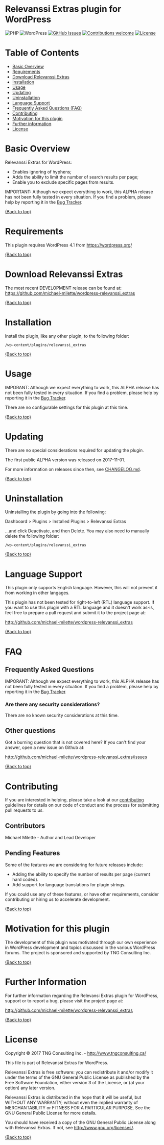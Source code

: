 Relevanssi Extras plugin for WordPress
======================================
![PHP](https://img.shields.io/badge/PHP-v5.6%20%2F%20v7.0%20%2F%20v7.1-blue.svg)
![WordPress](https://img.shields.io/badge/WordPress-v4.1%20to%20v4.8-blue.svg)
[![GitHub Issues](https://img.shields.io/github/issues/michael-milette/wordpress-relevanssi_extras.svg)](https://github.com/michael-milette/wordpress-relevanssi_extras/issues)
[![Contributions welcome](https://img.shields.io/badge/contributions-welcome-green.svg)](#contributing)
[![License](https://img.shields.io/badge/License-GPL%20v3-blue.svg)](#license)

# Table of Contents

- [Basic Overview](#basic-overview)
- [Requirements](#requirements)
- [Download Relevanssi Extras](#download-relevanssi-extras)
- [Installation](#installation)
- [Usage](#usage)
- [Updating](#updating)
- [Uninstallation](#uninstallation)
- [Language Support](#language-support)
- [Frequently Asked Questions (FAQ)](#faq)
- [Contributing](#contributing)
- [Motivation for this plugin](#motivation-for-this-plugin)
- [Further information](#further-information)
- [License](#license)

# Basic Overview

Relevanssi Extras for WordPress:

* Enables ignoring of hyphens;
* Adds the ability to limit the number of search results per page;
* Enable you to exclude specific pages from results.

IMPORTANT: Although we expect everything to work, this ALPHA release has not been fully tested in every situation. If you find a problem, please help by reporting it in the [Bug Tracker](http://github.com/michael-milette/wordpress-relevanssi_extras/issues).

[(Back to top)](#table-of-contents)

# Requirements

This plugin requires WordPress 4.1 from https://wordpress.org/

[(Back to top)](#table-of-contents)

# Download Relevanssi Extras

The most recent DEVELOPMENT release can be found at:
https://github.com/michael-milette/wordpress-relevanssi_extras

[(Back to top)](#table-of-contents)

# Installation

Install the plugin, like any other plugin, to the following folder:

    /wp-content/plugins/relevanssi_extras

[(Back to top)](#table-of-contents)

# Usage

IMPORANT: Although we expect everything to work, this ALPHA release has not been fully tested in every situation. If you find a problem, please help by reporting it in the [Bug Tracker](http://github.com/michael-milette/wordpress-relevanssi_extras/issues).

There are no configurable settings for this plugin at this time.

[(Back to top)](#table-of-contents)

# Updating

There are no special considerations required for updating the plugin.

The first public ALPHA version was released on 2017-11-01.

For more information on releases since then, see
[CHANGELOG.md](https://github.com/michael-milette/wordpress-relevanssi_extras/blob/master/CHANGELOG.md).

[(Back to top)](#table-of-contents)

# Uninstallation

Uninstalling the plugin by going into the following:

Dashboard > Plugins > Installed Plugins > Relevanssi Extras

...and click Deactivate, and then Delete. You may also need to manually delete the following folder:

    /wp-content/plugins/relevanssi_extras

[(Back to top)](#table-of-contents)

# Language Support

This plugin only supports English language. However, this will not prevent it from working in other langages.

This plugin has not been tested for right-to-left (RTL) language support.
If you want to use this plugin with a RTL language and it doesn't work as-is,
feel free to prepare a pull request and submit it to the project page at:

http://github.com/michael-milette/wordpress-relevanssi_extras

[(Back to top)](#table-of-contents)

# FAQ

## Frequently Asked Questions

IMPORANT: Although we expect everything to work, this ALPHA release has not been fully tested in every situation. If you find a problem, please help by reporting it in the [Bug Tracker](http://github.com/michael-milette/wordpress-relevanssi_extras/issues).

### Are there any security considerations?

There are no known security considerations at this time.

## Other questions

Got a burning question that is not covered here? If you can't find your answer, open a new issue on Github at:

http://github.com/michael-milette/wordpress-relevanssi_extras/issues

[(Back to top)](#table-of-contents)

# Contributing

If you are interested in helping, please take a look at our [contributing](https://github.com/michael-milette/wordpress-relevanssi_extras/blob/master/CONTRIBUTING.md) guidelines for details on our code of conduct and the process for submitting pull requests to us.

## Contributors

Michael Milette - Author and Lead Developer

## Pending Features

Some of the features we are considering for future releases include:

* Adding the ability to specify the number of results per page (current hard coded).
* Add support for language translations for plugin strings.

If you could use any of these features, or have other requirements, consider contributing or hiring us to accelerate development.

[(Back to top)](#table-of-contents)

# Motivation for this plugin

The development of this plugin was motivated through our own experience in WordPress development and topics discussed in the various WordPress forums. The project is sponsored and supported by TNG Consulting Inc.

[(Back to top)](#table-of-contents)

# Further Information

For further information regarding the Relevansi Extras plugin for WordPress, support or to report a bug, please visit the project page at:

http://github.com/michael-milette/wordpress-relevanssi_extras

[(Back to top)](#table-of-contents)

# License

Copyright © 2017 TNG Consulting Inc. - http://www.tngconsulting.ca/

This file is part of Relevanssi Extras for WordPress.

Relevanssi Extras is free software: you can redistribute it and/or modify
it under the terms of the GNU General Public License as published by
the Free Software Foundation, either version 3 of the License, or
(at your option) any later version.

Relevanssi Extras is distributed in the hope that it will be useful,
but WITHOUT ANY WARRANTY; without even the implied warranty of
MERCHANTABILITY or FITNESS FOR A PARTICULAR PURPOSE.  See the
GNU General Public License for more details.

You should have received a copy of the GNU General Public License
along with Relevanssi Extras.  If not, see <http://www.gnu.org/licenses/>.

[(Back to top)](#table-of-contents)